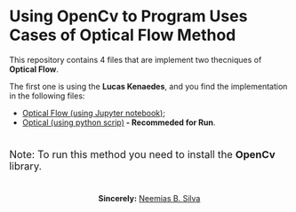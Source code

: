 # Using OpenCv to Program Uses Cases of Optical Flow Method

<p style="font-size:16 px;"> 
    This repository contains 4 files that are implement two thecniques of <b>Optical Flow</b>. 
</p>

<p syle="font-size:16 px;">
    The first one is using the <b>Lucas Kenaedes</b>, and you find the implementation in the following files:
</p>

<ul>
    <li> <a href="optical-flow.ipynb">Optical Flow (using Jupyter notebook)</a>;
    <li> <a href="optical-flow-script.py">Optical (using python scrip)</a><b> - Recommeded for Run</b>.
</ul>

#

<p style="font-size:18px;">Note: To run this method you need to install the <b>OpenCv</b> library.</p>

#

<p align="center"><b>Sincerely:</b> <a href="https://github.com/neemiasbsilva">Neemias B. Silva</a></p>

#